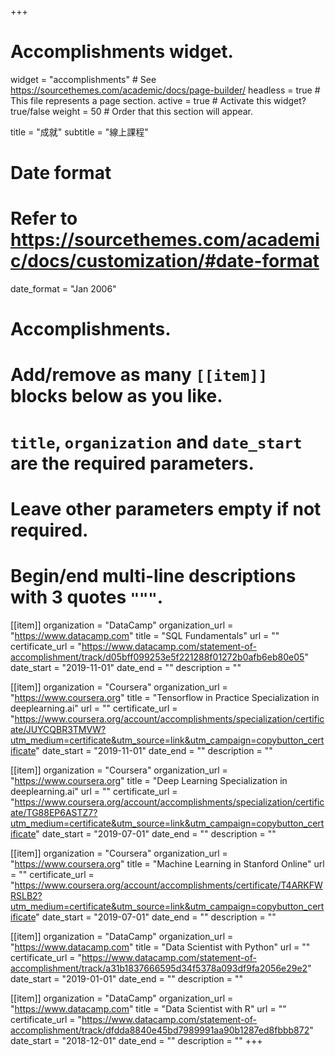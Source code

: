 +++
# Accomplishments widget.
widget = "accomplishments"  # See https://sourcethemes.com/academic/docs/page-builder/
headless = true  # This file represents a page section.
active = true  # Activate this widget? true/false
weight = 50  # Order that this section will appear.

title = "成就"
subtitle = "線上課程"

# Date format
#   Refer to https://sourcethemes.com/academic/docs/customization/#date-format
date_format = "Jan 2006"

# Accomplishments.
#   Add/remove as many `[[item]]` blocks below as you like.
#   `title`, `organization` and `date_start` are the required parameters.
#   Leave other parameters empty if not required.
#   Begin/end multi-line descriptions with 3 quotes `"""`.

[[item]]
  organization = "DataCamp"
  organization_url = "https://www.datacamp.com"
  title = "SQL Fundamentals"
  url = ""
  certificate_url = "https://www.datacamp.com/statement-of-accomplishment/track/d05bff099253e5f221288f01272b0afb6eb80e05"
  date_start = "2019-11-01"
  date_end = ""
  description = ""

[[item]]
  organization = "Coursera"
  organization_url = "https://www.coursera.org"
  title = "Tensorflow in Practice Specialization in deeplearning.ai"
  url = ""
  certificate_url = "https://www.coursera.org/account/accomplishments/specialization/certificate/JUYCQBR3TMVW?utm_medium=certificate&utm_source=link&utm_campaign=copybutton_certificate"
  date_start = "2019-11-01"
  date_end = ""
  description = ""
  
[[item]]
  organization = "Coursera"
  organization_url = "https://www.coursera.org"
  title = "Deep Learning Specialization in deeplearning.ai"
  url = ""
  certificate_url = "https://www.coursera.org/account/accomplishments/specialization/certificate/TG88EP6ASTZ7?utm_medium=certificate&utm_source=link&utm_campaign=copybutton_certificate"
  date_start = "2019-07-01"
  date_end = ""
  description = ""

[[item]]
  organization = "Coursera"
  organization_url = "https://www.coursera.org"
  title = "Machine Learning in Stanford Online"
  url = ""
  certificate_url = "https://www.coursera.org/account/accomplishments/certificate/T4ARKFWRSLB2?utm_medium=certificate&utm_source=link&utm_campaign=copybutton_certificate"
  date_start = "2019-07-01"
  date_end = ""
  description = ""

[[item]]
  organization = "DataCamp"
  organization_url = "https://www.datacamp.com"
  title = "Data Scientist with Python"
  url = ""
  certificate_url = "https://www.datacamp.com/statement-of-accomplishment/track/a31b1837666595d34f5378a093df9fa2056e29e2"
  date_start = "2019-01-01"
  date_end = ""
  description = ""
  
[[item]]
  organization = "DataCamp"
  organization_url = "https://www.datacamp.com"
  title = "Data Scientist with R"
  url = ""
  certificate_url = "https://www.datacamp.com/statement-of-accomplishment/track/dfdda8840e45bd7989991aa90b1287ed8fbbb872"
  date_start = "2018-12-01"
  date_end = ""
  description = ""
+++
